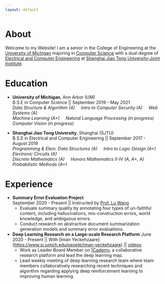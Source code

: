 ```yaml
---
layout: default
---
```


# About

Welcome to my Website! I am a senior in the College of Engineering at the [University of Michigan](https://umich.edu/) majoring in [Computer Science](https://cse.engin.umich.edu/) with a dual degree of [Electrical and Computer Engineering](http://umji.sjtu.edu.cn/academics/undergraduate-program/electrical-and-computer-engineering/) at [Shanghai Jiao Tong University-Joint Institute](https://www.ji.sjtu.edu.cn/).

# Education

 - **University of Michigan**, Ann Arbor (UM)<br>
   B.S.E in Computer Science || September 2019 - May 2021<br>
   _Data Structure & Algorithm (A)  &nbsp;&nbsp;&nbsp;  Intro to Computer Security (A) &nbsp;&nbsp;&nbsp;   Web Systems (A)_<br>
   _Machine Learning (A+)  &nbsp;&nbsp;&nbsp;  Natural Language Processing (in progress)  <br>  Computer Vision (in progress)_<br>
   
 - **Shanghai Jiao Tong University**, Shanghai (SJTU)<br>
   B.S.E in Electrical and Computer Engineering || September 2017 - August 2019<br>
   _Programming & Elem. Data Structures (A) &nbsp;&nbsp;&nbsp;  Intro to Logic Design (A+) &nbsp;&nbsp;&nbsp; Electronic Circuits (A)_<br>
   _Discrete Mathematics (A)  &nbsp;&nbsp;&nbsp;  Honors Mathematics II-IV (A, A+, A) &nbsp;&nbsp;&nbsp;  Probabilistic Methods (A+)_<br>
   
# Experience
 - **Summary Error Evaluation Project**<br>
   September 2020 - Present || Instructed by [Prof. Lu Wang](https://web.eecs.umich.edu/~wangluxy/)<br>
    - Evaluate summary quality by annotating four types of un-faithful content, including hallucinations, mis-construction errors, world knowledge, and ambiguous errors.
    - Conduct research on abstractive document summarization generation models and summary error evaluations.
 - **Deep Learning Research on a Large-scale Research Platform**
   June 2020 - Present || With [Iman Yeckehzaare] (https://www.si.umich.edu/people/iman-yeckehzaare) || [videos](https://www.youtube.com/watch?v=HJTQ9zHfJ1Y&list=PLgfGk2XWE_oA58aWUQ-BPYo5Bi7Sy35mh)<br>
    - Work as Leader Board Member on [1Cademy](https://1cademy.com/), a collaborative research platform and lead the deep learning map.
    - Lead weekly meeting of deep learning research team where team members collaboratively researching recent techniques and algorithm regarding applying deep reinforcement learning to improving human learning.
